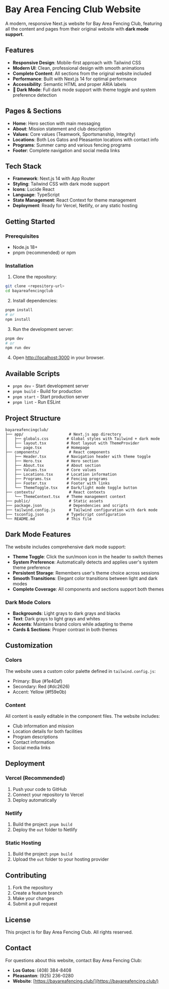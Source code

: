 # Bay Area Fencing Club Website

A modern, responsive Next.js website for Bay Area Fencing Club, featuring all the content and pages from their original website with **dark mode support**.

## Features

- **Responsive Design**: Mobile-first approach with Tailwind CSS
- **Modern UI**: Clean, professional design with smooth animations
- **Complete Content**: All sections from the original website included
- **Performance**: Built with Next.js 14 for optimal performance
- **Accessibility**: Semantic HTML and proper ARIA labels
- **🌙 Dark Mode**: Full dark mode support with theme toggle and system preference detection

## Pages & Sections

- **Home**: Hero section with main messaging
- **About**: Mission statement and club description
- **Values**: Core values (Teamwork, Sportsmanship, Integrity)
- **Locations**: Both Los Gatos and Pleasanton locations with contact info
- **Programs**: Summer camp and various fencing programs
- **Footer**: Complete navigation and social media links

## Tech Stack

- **Framework**: Next.js 14 with App Router
- **Styling**: Tailwind CSS with dark mode support
- **Icons**: Lucide React
- **Language**: TypeScript
- **State Management**: React Context for theme management
- **Deployment**: Ready for Vercel, Netlify, or any static hosting

## Getting Started

### Prerequisites

- Node.js 18+ 
- pnpm (recommended) or npm

### Installation

1. Clone the repository:
```bash
git clone <repository-url>
cd bayareafencingclub
```

2. Install dependencies:
```bash
pnpm install
# or
npm install
```

3. Run the development server:
```bash
pnpm dev
# or
npm run dev
```

4. Open [http://localhost:3000](http://localhost:3000) in your browser.

## Available Scripts

- `pnpm dev` - Start development server
- `pnpm build` - Build for production
- `pnpm start` - Start production server
- `pnpm lint` - Run ESLint

## Project Structure

```
bayareafencingclub/
├── app/                    # Next.js app directory
│   ├── globals.css        # Global styles with Tailwind + dark mode
│   ├── layout.tsx         # Root layout with ThemeProvider
│   └── page.tsx           # Homepage
├── components/             # React components
│   ├── Header.tsx         # Navigation header with theme toggle
│   ├── Hero.tsx           # Hero section
│   ├── About.tsx          # About section
│   ├── Values.tsx         # Core values
│   ├── Locations.tsx      # Location information
│   ├── Programs.tsx       # Fencing programs
│   ├── Footer.tsx         # Footer with links
│   └── ThemeToggle.tsx    # Dark/light mode toggle button
├── contexts/               # React contexts
│   └── ThemeContext.tsx   # Theme management context
├── public/                 # Static assets
├── package.json            # Dependencies and scripts
├── tailwind.config.js      # Tailwind configuration with dark mode
├── tsconfig.json          # TypeScript configuration
└── README.md              # This file
```

## Dark Mode Features

The website includes comprehensive dark mode support:

- **Theme Toggle**: Click the sun/moon icon in the header to switch themes
- **System Preference**: Automatically detects and applies user's system theme preference
- **Persistent Storage**: Remembers user's theme choice across sessions
- **Smooth Transitions**: Elegant color transitions between light and dark modes
- **Complete Coverage**: All components and sections support both themes

### Dark Mode Colors
- **Backgrounds**: Light grays to dark grays and blacks
- **Text**: Dark grays to light grays and whites
- **Accents**: Maintains brand colors while adapting to theme
- **Cards & Sections**: Proper contrast in both themes

## Customization

### Colors
The website uses a custom color palette defined in `tailwind.config.js`:
- Primary: Blue (#1e40af)
- Secondary: Red (#dc2626)
- Accent: Yellow (#f59e0b)

### Content
All content is easily editable in the component files. The website includes:
- Club information and mission
- Location details for both facilities
- Program descriptions
- Contact information
- Social media links

## Deployment

### Vercel (Recommended)
1. Push your code to GitHub
2. Connect your repository to Vercel
3. Deploy automatically

### Netlify
1. Build the project: `pnpm build`
2. Deploy the `out` folder to Netlify

### Static Hosting
1. Build the project: `pnpm build`
2. Upload the `out` folder to your hosting provider

## Contributing

1. Fork the repository
2. Create a feature branch
3. Make your changes
4. Submit a pull request

## License

This project is for Bay Area Fencing Club. All rights reserved.

## Contact

For questions about this website, contact Bay Area Fencing Club:
- **Los Gatos**: (408) 384-8408
- **Pleasanton**: (925) 236-0280
- **Website**: [https://bayareafencing.club/](https://bayareafencing.club/)
